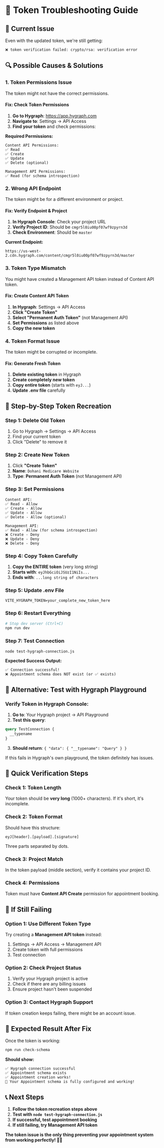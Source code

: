 # 🔑 Token Troubleshooting Guide

## 🚨 **Current Issue**
Even with the updated token, we're still getting:
```
❌ token verification failed: crypto/rsa: verification error
```

## 🔍 **Possible Causes & Solutions**

### **1. Token Permissions Issue**
The token might not have the correct permissions.

#### **Fix: Check Token Permissions**
1. **Go to Hygraph**: https://app.hygraph.com
2. **Navigate to**: Settings → API Access
3. **Find your token** and check permissions:

**Required Permissions:**
```
Content API Permissions:
✅ Read
✅ Create
✅ Update
✅ Delete (optional)

Management API Permissions:
✅ Read (for schema introspection)
```

### **2. Wrong API Endpoint**
The token might be for a different environment or project.

#### **Fix: Verify Endpoint & Project**
1. **In Hygraph Console**: Check your project URL
2. **Verify Project ID**: Should be `cmgr5l0iu00pf07wf9zpyrn3d`
3. **Check Environment**: Should be `master`

**Current Endpoint:**
```
https://us-west-2.cdn.hygraph.com/content/cmgr5l0iu00pf07wf9zpyrn3d/master
```

### **3. Token Type Mismatch**
You might have created a Management API token instead of Content API token.

#### **Fix: Create Content API Token**
1. **In Hygraph**: Settings → API Access
2. **Click "Create Token"**
3. **Select "Permanent Auth Token"** (not Management API)
4. **Set Permissions** as listed above
5. **Copy the new token**

### **4. Token Format Issue**
The token might be corrupted or incomplete.

#### **Fix: Generate Fresh Token**
1. **Delete existing token** in Hygraph
2. **Create completely new token**
3. **Copy entire token** (starts with `eyJ...`)
4. **Update .env file** carefully

## 🧪 **Step-by-Step Token Recreation**

### **Step 1: Delete Old Token**
1. Go to Hygraph → Settings → API Access
2. Find your current token
3. Click "Delete" to remove it

### **Step 2: Create New Token**
1. Click **"Create Token"**
2. **Name**: `Dohani Medicare Website`
3. **Type**: **Permanent Auth Token** (not Management API)

### **Step 3: Set Permissions**
```
Content API:
✅ Read - Allow
✅ Create - Allow  
✅ Update - Allow
✅ Delete - Allow (optional)

Management API:
✅ Read - Allow (for schema introspection)
❌ Create - Deny
❌ Update - Deny
❌ Delete - Deny
```

### **Step 4: Copy Token Carefully**
1. **Copy the ENTIRE token** (very long string)
2. **Starts with**: `eyJhbGciOiJSUzI1NiIs...`
3. **Ends with**: `...long string of characters`

### **Step 5: Update .env File**
```env
VITE_HYGRAPH_TOKEN=your_complete_new_token_here
```

### **Step 6: Restart Everything**
```bash
# Stop dev server (Ctrl+C)
npm run dev
```

### **Step 7: Test Connection**
```bash
node test-hygraph-connection.js
```

**Expected Success Output:**
```
✅ Connection successful!
❌ Appointment schema does NOT exist (or ✅ exists)
```

## 🔄 **Alternative: Test with Hygraph Playground**

### **Verify Token in Hygraph Console:**
1. **Go to**: Your Hygraph project → API Playground
2. **Test this query**:
```graphql
query TestConnection {
  __typename
}
```
3. **Should return**: `{ "data": { "__typename": "Query" } }`

If this fails in Hygraph's own playground, the token definitely has issues.

## 🎯 **Quick Verification Steps**

### **Check 1: Token Length**
Your token should be **very long** (1000+ characters). If it's short, it's incomplete.

### **Check 2: Token Format**
Should have this structure:
```
eyJ[header].[payload].[signature]
```
Three parts separated by dots.

### **Check 3: Project Match**
In the token payload (middle section), verify it contains your project ID.

### **Check 4: Permissions**
Token must have **Content API Create** permission for appointment booking.

## 🚨 **If Still Failing**

### **Option 1: Use Different Token Type**
Try creating a **Management API token** instead:
1. Settings → API Access → Management API
2. Create token with full permissions
3. Test connection

### **Option 2: Check Project Status**
1. Verify your Hygraph project is active
2. Check if there are any billing issues
3. Ensure project hasn't been suspended

### **Option 3: Contact Hygraph Support**
If token creation keeps failing, there might be an account issue.

## 🎉 **Expected Result After Fix**

Once the token is working:
```bash
npm run check-schema
```

**Should show:**
```
✅ Hygraph connection successful
✅ Appointment schema exists
✅ Appointment creation works!
🎉 Your Appointment schema is fully configured and working!
```

## 📞 **Next Steps**

1. **Follow the token recreation steps above**
2. **Test with `node test-hygraph-connection.js`**
3. **If successful, test appointment booking**
4. **If still failing, try Management API token**

**The token issue is the only thing preventing your appointment system from working perfectly! 🔑✨**
